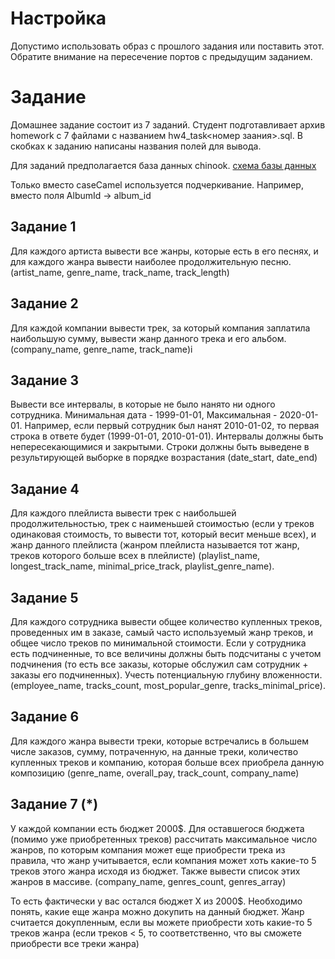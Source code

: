 # Настройка 

Допустимо использовать образ с прошлого задания или поставить этот. Обратите внимание на пересечение портов с предыдущим заданием. 

# Задание 

Домашнее задание состоит из 7 заданий. Студент подготавливает архив homework с 7 файлами с названием hw4_task<номер заания>.sql. В скобках к заданию написаны названия полей для вывода. 

Для заданий предполагается база данных chinook.
[схема базы данных](https://github.com/lerocha/chinook-database/wiki/Chinook-Schema)

Только вместо caseCamel используется подчеркивание. Например, вместо поля AlbumId -> album_id

## Задание 1
Для каждого артиста вывести все жанры, которые есть в его песнях, и для каждого жанра вывести наиболее продолжительную песню. (artist_name, genre_name, track_name, track_length)

## Задание 2 
Для каждой компании вывести трек, за который компания заплатила наибольшую сумму, вывести жанр данного трека и его альбом. (company_name, genre_name, track_name)i

## Задание 3
Вывести все интервалы, в которые не было нанято ни одного сотрудника. Минимальная дата - 1999-01-01, Максимальная - 2020-01-01. Например, если первый сотрудник был нанят 2010-01-02, то первая строка в ответе будет (1999-01-01, 2010-01-01). Интервалы должны быть непересекающимися и закрытыми. Строки должны быть выведене в результирующей выборке в порядке возрастания (date_start, date_end)

## Задание 4 
Для каждого плейлиста вывести трек с наибольшей продолжительностью, трек с наименьшей стоимостью (если у треков одинаковая стоимость, то вывести тот, который весит меньше всех), и жанр данного плейлиста (жанром плейлиста называется тот жанр, треков которого больше всех в плейлисте) (playlist_name, longest_track_name, minimal_price_track, playlist_genre_name).

## Задание 5 
Для каждого сотрудника вывести общее количество купленных треков, проведенных им в заказе, самый часто используемый жанр треков, и общее число треков по минимальной стоимости. Если у сотрудника есть подчиненные, то все величины должны быть подсчитаны с учетом подчинения (то есть все заказы, которые обслужил сам сотрудник + заказы его подчиненных). Учесть потенциальную глубину вложенности. (employee_name, tracks_count, most_popular_genre, tracks_minimal_price).


## Задание 6 
Для каждого жанра вывести треки, которые встречались в большем числе заказов, сумму, потраченную, на данные треки, количество купленных треков и компанию, которая больше всех приобрела данную композицию (genre_name, overall_pay, track_count, company_name)

## Задание 7 (*)
У каждой компании есть бюджет 2000$. Для оставшегося бюджета (помимо уже приобретенных треков) рассчитать максимальное число жанров, по которым компания может еще приобрести трека из правила, что жанр учитывается, если компания может хоть какие-то 5 треков этого жанра исходя из бюджет. Также вывести список этих жанров в массиве. (company_name, genres_count, genres_array)

То есть фактически у вас остался бюджет X из 2000$. Необходимо понять, какие еще жанра можно докупить на данный бюджет. Жанр считается докупленным, если вы можете приобрести хоть какие-то 5 треков жанра (если треков < 5, то соответственно, что вы сможете приобрести все треки жанра)
